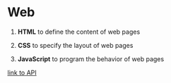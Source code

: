 # Web


1. **HTML** to define the content of web pages

2. **CSS** to specify the layout of web pages

3. **JavaScript** to program the behavior of web pages


[link to API](api.md)
